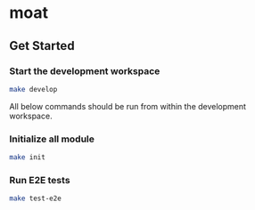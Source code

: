 # moat

## Get Started

### Start the development workspace

```bash
make develop
```

All below commands should be run from within the development workspace.

### Initialize all module

```bash
make init
```

### Run E2E tests

```bash
make test-e2e
```